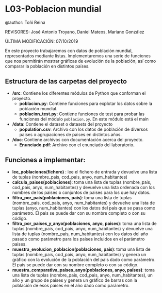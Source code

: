 # L03-Poblacion mundial

@author: Toñi Reina

REVISORES: José Antonio Troyano, Daniel Mateos, Mariano González

ÚLTIMA MODIFICACIÓN: 07/10/2019


En este proyecto trabajaremos con datos de población mundial, representados mediante listas. Implementaremos una serie de funciones que nos permitirán mostrar gráficas de evolución de la población, así como comparar la población en distintos países.

## Estructura de las carpetas del proyecto

* **/src**: Contiene los diferentes módulos de Python que conforman el proyecto.
    * **poblacion.py**: Contiene funciones para explotar los datos sobre la población mundial.
    * **poblacion_test.py**: Contiene funciones de test para probar las funciones del módulo `poblacion.py`. En este módulo está el main
* **/data**: Contiene el dataset o datasets del proyecto
    * **population.csv**: Archivo con los datos de población de diversos paises o agrupaciones de paises en distintos años.
* **/doc**: Contiene archivos con documentación acerca del proyecto.
    * **Enunciado.pdf**: Archivo con el enunciado del laboratorio.
 
## Funciones a implementar:

* **lee_poblaciones(fichero)** : lee el fichero de entrada y devuelve una lista de tuplas 
    (nombre_pais, cod_pais, anyo, num_habitantes)
* **calcula_paises(poblaciones)**: toma una lista de tuplas (nombre_pais, cod_pais, anyo, num_habitantes) y devuelve una lista ordenada con los nombres de los paises o conjuntos de paises para los que hay datos.
* **filtra_por_pais(poblaciones, pais)**: toma una lista de tuplas (nombre_pais, cod_pais, anyo, num_habitantes) y devuelve una lista de tuplas (anyo, num_habitantes) con los datos del pais que se pasa como parámetro. El pais se puede dar con su nombre completo o con su código.
* **filtra_por_paises_y_anyo(poblaciones, anyo, paises)**: toma una lista de tuplas (nombre_pais, cod_pais, anyo, num_habitantes) y devuelve una lista de tuplas (nombre_pais, num_habitantes) con los datos del año pasado como parámetro para los paises incluidos en el parámetro paises. 
* **muestra_evolucion_poblacion(poblaciones, pais)**: toma una lista de tuplas (nombre_pais, cod_pais, anyo, num_habitantes) y genera un gráfico con la evolución de la población del pais dado como parámetro. El pais se puede dar con su nombre completo o con su código.
* **muestra_comparativa_paises_anyo(poblaciones, anyo, paises)**: toma una lista de tuplas (nombre_pais, cod_pais, anyo, num_habitantes), un año y un grupo de paises y genera un gráfico de barras con la población de esos países en el año dado como parámetro.

